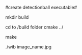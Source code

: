 #create detectionball executable#

mkdir build

cd to /build folder
cmake ../

make 

./wib image_name.jpg
